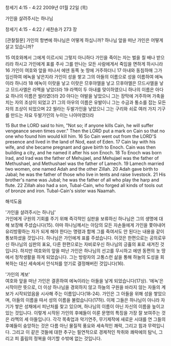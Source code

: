 창세기 4:15 - 4:22 
2009년 01월 22일 (목)

가인을 살려주시는 하나님



창세기 4:15 - 4:22 / 새찬송가 273 장


[관찰질문]
가인의 항변에 하나님은 어떻게 하십니까?
하나님 앞을 떠난 가인은 어떻게 살고 있습니까?

15 여호와께서 그에게 이르시되 그렇지 아니하다 가인을 죽이는 자는 벌을 칠 배나 받으리라 하시고 가인에게 표를 주사 그를 만나는 모든 사람에게서 죽임을 면하게 하시니라 
16 가인이 여호와 앞을 떠나서 에덴 동쪽 놋 땅에 거주하더니 
17 아내와 동침하매 그가 임신하여 에녹을 낳은지라 가인이 성을 쌓고 그의 아들의 이름으로 성을 이름하여 에녹이라 하니라 
18 에녹이 이랏을 낳고 이랏은 므후야엘을 낳고 므후야엘은 므드사엘을 낳고 므드사엘은 라멕을 낳았더라 
19 라멕이 두 아내를 맞이하였으니 하나의 이름은 아다요 하나의 이름은 씰라였더라 
20 아다는 야발을 낳았으니 그는 장막에 거주하며 가축을 치는 자의 조상이 되었고 
21 그의 아우의 이름은 유발이니 그는 수금과 퉁소를 잡는 모든 자의 조상이 되었으며 
22 씰라는 두발가인을 낳았으니 그는 구리와 쇠로 여러 가지 기구를 만드는 자요 두발가인의 누이는 나아마였더라  

15 But the LORD said to him, "Not so; if anyone kills Cain, he will suffer vengeance seven times over." Then the LORD put a mark on Cain so that no one who found him would kill him. 
16 So Cain went out from the LORD'S presence and lived in the land of Nod, east of Eden. 
17 Cain lay with his wife, and she became pregnant and gave birth to Enoch. Cain was then building a city, and he named it after his son Enoch. 
18 To Enoch was born Irad, and Irad was the father of Mehujael, and Mehujael was the father of Methushael, and Methushael was the father of Lamech. 
19 Lamech married two women, one named Adah and the other Zillah. 
20 Adah gave birth to Jabal; he was the father of those who live in tents and raise livestock. 
21 His brother's name was Jubal; he was the father of all who play the harp and flute. 
22 Zillah also had a son, Tubal-Cain, who forged all kinds of tools out of bronze and iron. Tubal-Cain's sister was Naamah.

해석도움





'가인을 살려주시는 하나님'  
가인에게 구원의 기회를 주기 위해 즉각적인 심판을 보류하신 하나님은 그의 생명에 대해 보장해 주셨습니다(15). 아마 하나님께서는 아담의 모든 자손들에게 가인을 쫓아내어 유리방황하는 자가 되게 해야 한다는 명령과 함께 그를 죽여서도 안 된다는 내용을 같이 통보하셨을 것입니다. 하나님은 가인에게 표를 주셨습니다. 이것은 한편으로는 공의로우신 하나님의 심판의 표요, 다른 한편으로는 자비로우신 하나님의 긍휼의 표로 새겨진 것입니다. 하지만 여호와의 앞을 떠난 가인은 하나님의 선고를 무시하고 에덴 동편의 놋 땅에서 정착생활을 하게 되었습니다. 그는 방랑자의 고통스런 삶을 통해 하늘의 도성을 회복하는 대신 세속에서 안식처를 얻기로 결정해버린 것입니다(16).      

'가인의 계보'  
여호와 앞을 떠난 가인은 결혼하여 에녹이라는 아들을 낳게 되었습니다(17상). ‘에녹’은 시작이란 뜻으로, 더 이상 하나님을 경외하지 않고 하늘의 구원을 바라지 않는 자들의 계보가 시작되었음을 시사해 주는 이름입니다(18-24). 가인은 그 아들을 위해 성을 쌓았으며, 아들의 이름을 따서 성의 이름을 불렀습니다(17하). 이제 그들은 하나님이 아니라 자기가 쌓은 성채에서 피난처를 찾고 있으며, 하나님의 이름이 아닌 자신의 이름을 높이고 있는 것입니다. 이렇게 시작된 가인의 후예들이 이룬 문명의 특징을 가장 잘 보여주는 것은 라멕의 세 아들입니다. 각각 목축업과 악기연주, 무기제작에 새로운 시대를 연 그들의 후예들이 숭앙하는 것은 다름 아닌 물질적 풍요와 세속적인 쾌락, 그리고 힘과 무력입니다. 그리고 이 같은 것들에 대한 추구는 필연적으로 경제적인 착취와 쾌락에의 탐닉, 그리고 피 흘림의 정복을 야기할 수밖에 없는 것입니다.